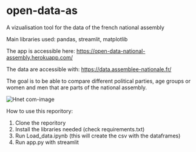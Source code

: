 # open-data-as
A vizualisation tool for the data of the french national assembly

Main libraries used: pandas, streamlit, matplotlib

The app is accessible here: https://open-data-national-assembly.herokuapp.com/

The data are accessible with: https://data.assemblee-nationale.fr/

The goal is to be able to compare different political parties, age groups or women and men that are parts of the national assembly.


![Hnet com-image](https://user-images.githubusercontent.com/39080117/128644378-16b77fca-e7cc-49e7-a040-965117c8af6f.gif)

How to use this reporitory:
1. Clone the reporitory
2. Install the libraries needed (check requirements.txt)
3. Run Load_data.ipynb (this will create the csv with the dataframes)
4. Run app.py with streamlit
